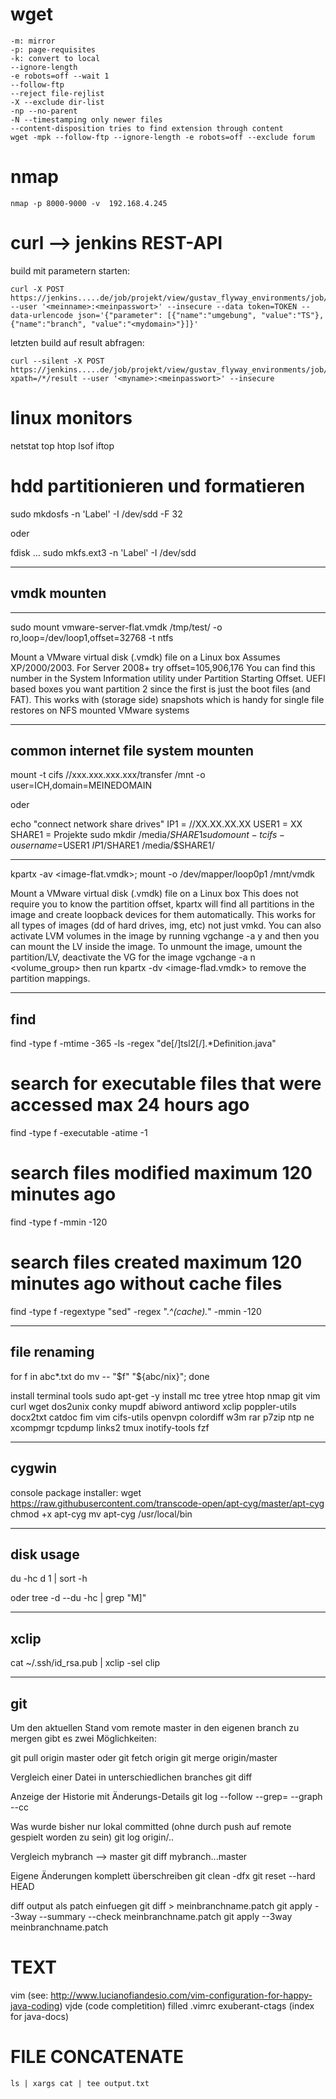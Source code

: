 # wget

	-m: mirror
	-p: page-requisites
	-k: convert to local
	--ignore-length
	-e robots=off --wait 1
	--follow-ftp
	--reject file-rejlist
	-X --exclude dir-list
	-np --no-parent
	-N --timestamping only newer files
	--content-disposition tries to find extension through content
	wget -mpk --follow-ftp --ignore-length -e robots=off --exclude forum

# nmap

	nmap -p 8000-9000 -v  192.168.4.245

# curl --> jenkins REST-API
build mit parametern starten:

	curl -X POST https://jenkins.....de/job/projekt/view/gustav_flyway_environments/job/5_MYDB/build --user '<meinname>:<meinpasswort>' --insecure --data token=TOKEN --data-urlencode json='{"parameter": [{"name":"umgebung", "value":"TS"}, {"name":"branch", "value":"<mydomain>"}]}'

letzten build auf result abfragen:

	curl --silent -X POST https://jenkins.....de/job/projekt/view/gustav_flyway_environments/job/5_MYDB/lastBuild/api/xml?xpath=/*/result --user '<myname>:<meinpasswort>' --insecure 

# linux monitors

netstat
top
htop
lsof
iftop

# hdd partitionieren und formatieren

sudo mkdosfs -n 'Label' -I /dev/sdd -F 32

oder

fdisk ...
sudo mkfs.ext3 -n 'Label' -I /dev/sdd

--------------------------------------------
vmdk mounten
--------------------------------------------
------------------------------------------------------------------------
sudo mount vmware-server-flat.vmdk /tmp/test/ -o ro,loop=/dev/loop1,offset=32768 -t ntfs

Mount a VMware virtual disk (.vmdk) file on a Linux box
Assumes XP/2000/2003. For Server 2008+ try offset=105,906,176 You can find this number in the System Information utility under Partition Starting Offset. UEFI based boxes you want partition 2 since the first is just the boot files (and FAT). This works with (storage side) snapshots which is handy for single file restores on NFS mounted VMware systems

------------------------------------------------------------------------
common internet file system mounten
------------------------------------------------------------------------
mount -t cifs //xxx.xxx.xxx.xxx/transfer /mnt -o user=ICH,domain=MEINEDOMAIN

oder 

echo "connect network share drives"
IP1 = //XX.XX.XX.XX
USER1 = XX
SHARE1 = Projekte
sudo mkdir /media/$SHARE1
sudo mount -t cifs -o username=$USER1 $IP1/$SHARE1 /media/$SHARE1/

------------------------------------------------------------------------
kpartx -av <image-flat.vmdk>; mount -o /dev/mapper/loop0p1 /mnt/vmdk

Mount a VMware virtual disk (.vmdk) file on a Linux box
This does not require you to know the partition offset, kpartx will find all partitions in the image and create loopback devices for them automatically. This works for all types of images (dd of hard drives, img, etc) not just vmkd. You can also activate LVM volumes in the image by running
vgchange -a y
and then you can mount the LV inside the image.
To unmount the image, umount the partition/LV, deactivate the VG for the image
vgchange -a n <volume_group>
then run
kpartx -dv <image-flad.vmdk>
to remove the partition mappings.

--------------------------------------------
find
--------------------------------------------
find -type f -mtime -365 -ls -regex "de[/]tsl2[/].*Definition.java"

# search for executable files that were accessed max 24 hours ago
find -type f -executable -atime -1
# search files modified maximum 120 minutes ago
find -type f -mmin -120
# search files created maximum 120 minutes ago without cache files
find -type f -regextype "sed" -regex ".*^(cache).*" -mmin -120

--------------------------------------------
file renaming
--------------------------------------------
for f in abc*.txt do mv -- "$f" "${abc/nix}"; done

install terminal tools
sudo apt-get -y install mc tree ytree htop nmap git vim curl wget dos2unix conky mupdf abiword antiword xclip poppler-utils docx2txt catdoc fim vim cifs-utils openvpn colordiff w3m rar p7zip ntp ne xcompmgr tcpdump links2 tmux inotify-tools fzf

--------------------------------------------
cygwin
--------------------------------------------
console package installer:
wget https://raw.githubusercontent.com/transcode-open/apt-cyg/master/apt-cyg
chmod +x apt-cyg
mv apt-cyg /usr/local/bin

--------------------------------------------
disk usage
--------------------------------------------
du -hc d 1 | sort -h

oder
tree -d --du  -hc | grep "M]"

--------------------------------------------
xclip
--------------------------------------------
cat ~/.ssh/id_rsa.pub | xclip -sel clip

--------------------------------------------
git
--------------------------------------------

Um den aktuellen Stand vom remote master in den eigenen branch zu mergen gibt es zwei Möglichkeiten:

git pull origin master
oder
git fetch origin
git merge origin/master

Vergleich einer Datei in unterschiedlichen branches
git diff <BRANCH-1> <BRANCH-2> <Dateipfad>

Anzeige der Historie mit Änderungs-Details
git log --follow --grep=<pattern> --graph --cc <Dateipfad>

Was wurde bisher nur lokal committed (ohne durch push auf remote gespielt worden zu sein)
git log origin/<MY-BRANCH>..<MY-BRANCH>

Vergleich mybranch --> master
git diff mybranch...master

Eigene Änderungen komplett überschreiben
git clean -dfx
git reset --hard HEAD

diff output als patch einfuegen
git diff > meinbranchname.patch
git apply --3way --summary --check meinbranchname.patch
git apply --3way meinbranchname.patch

# TEXT

vim (see: http://www.lucianofiandesio.com/vim-configuration-for-happy-java-coding)
	vjde (code completition)
	filled .vimrc
	exuberant-ctags (index for java-docs) 

# FILE CONCATENATE

	ls | xargs cat | tee output.txt
